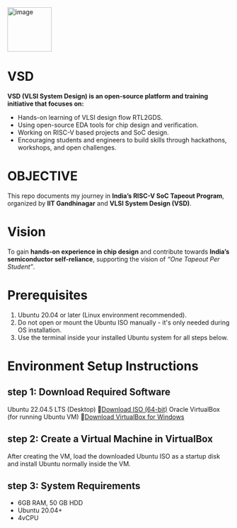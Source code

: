 <img width="100" height="100" alt="image" src="https://github.com/user-attachments/assets/f453bd12-b805-4de6-b665-5380a820f9b2" /> 

# VSD
 **VSD (VLSI System Design) is an open-source platform and training initiative that focuses on:**
* Hands-on learning of VLSI design flow RTL2GDS.
* Using open-source EDA tools for chip design and verification.
* Working on RISC-V based projects and SoC design.
* Encouraging students and engineers to build skills through hackathons, workshops, and open challenges.

# OBJECTIVE
This repo documents my journey in **India’s RISC-V SoC Tapeout Program**, organized by **IIT Gandhinagar** and **VLSI System Design (VSD)**.

# Vision
To gain **hands-on experience in chip design** and contribute towards **India’s semiconductor self-reliance**, supporting the vision of *“One Tapeout Per Student”*.

# Prerequisites
1. Ubuntu 20.04 or later (Linux environment recommended).
2. Do not open or mount the Ubuntu ISO manually - it's only needed during OS installation.
3. Use the terminal inside your installed Ubuntu system for all steps below.

# Environment Setup Instructions
## step 1: Download Required Software
Ubuntu 22.04.5 LTS (Desktop)
🔗[Download ISO (64-bit)](https://releases.ubuntu.com/22.04/ubuntu-22.04.5-desktop-amd64.iso)
Oracle VirtualBox (for running Ubuntu VM)
🔗[Download VirtualBox for Windows](https://www.virtualbox.org/wiki/Downloads)

## step 2: Create a Virtual Machine in VirtualBox
After creating the VM, load the downloaded Ubuntu ISO as a startup disk and install Ubuntu normally inside the VM.

## step 3: System Requirements
* 6GB RAM, 50 GB HDD 
* Ubuntu 20.04+ 
* 4vCPU
